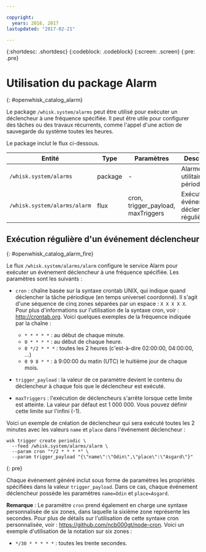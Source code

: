 ```yaml
---

copyright:
  years: 2016, 2017
lastupdated: "2017-02-21"

---
```


{:shortdesc: .shortdesc}
{:codeblock: .codeblock}
{:screen: .screen}
{:pre: .pre}

# Utilisation du package Alarm
{: #openwhisk_catalog_alarm}

Le package `/whisk.system/alarms` peut être utilisé pour exécuter un déclencheur à une fréquence spécifiée. Il peut être utile pour configurer des tâches ou des travaux récurrents, comme l'appel d'une action de sauvegarde du système toutes les heures.

Le package inclut le flux ci-dessous.

| Entité | Type | Paramètres | Description |
| --- | --- | --- | --- |
| `/whisk.system/alarms` | package | - | Alarmes et utilitaire périodique |
| `/whisk.system/alarms/alarm` | flux | cron, trigger_payload, maxTriggers | Exécuter un événement déclencheur régulièrement |


## Exécution régulière d'un événement déclencheur
{: #openwhisk_catalog_alarm_fire}

Le flux `/whisk.system/alarms/alarm` configure le service Alarm pour exécuter un événement déclencheur à une fréquence spécifiée. Les paramètres sont les suivants :

- `cron` : chaîne basée sur la syntaxe crontab UNIX, qui indique quand déclencher la tâche périodique (en temps universel coordonné). Il s'agit d'une séquence de cinq zones séparées par un espace : `X X X X X`.
Pour plus d'informations sur l'utilisation de la syntaxe cron, voir : http://crontab.org. Voici quelques exemples de la fréquence indiquée par la chaîne :

  - `* * * * *` : au début de chaque minute.
  - `0 * * * *` : au début de chaque heure.
  - `0 */2 * * *` : toutes les 2 heures (c'est-à-dire 02:00:00,
04:00:00, ...)
  - `0 9 8 * *` : à 9:00:00 du matin (UTC) le huitième jour de chaque mois.

- `trigger_payload` : la valeur de ce paramètre devient le contenu du déclencheur à chaque fois que le déclencheur est exécuté.

- `maxTriggers` : l'exécution de déclencheurs s'arrête lorsque cette limite est atteinte. La valeur par défaut est 1 000 000. Vous pouvez définir cette limite sur l'infini (-1).

Voici un exemple de création de déclencheur qui sera exécuté toutes les 2 minutes avec les valeurs `name` et `place` dans l'événement déclencheur :

  ```
  wsk trigger create periodic \
    --feed /whisk.system/alarms/alarm \
    --param cron "*/2 * * * *" \
    --param trigger_payload "{\"name\":\"Odin\",\"place\":\"Asgard\"}"
  ```
  {: pre}

Chaque événement généré inclut sous forme de paramètres les propriétés spécifiées dans la valeur `trigger_payload`. Dans ce cas, chaque événement déclencheur possède les paramètres `name=Odin` et `place=Asgard`.

**Remarque** : Le paramètre `cron` prend également en charge une syntaxe personnalisée de six zones, dans laquelle la sixième zone représente les secondes. 
Pour plus de détails sur l'utilisation de cette syntaxe cron personnalisée, voir : https://github.com/ncb000gt/node-cron. 
Voici un exemple d'utilisation de la notation sur six zones :
  - `*/30 * * * * *` : toutes les trente secondes.

